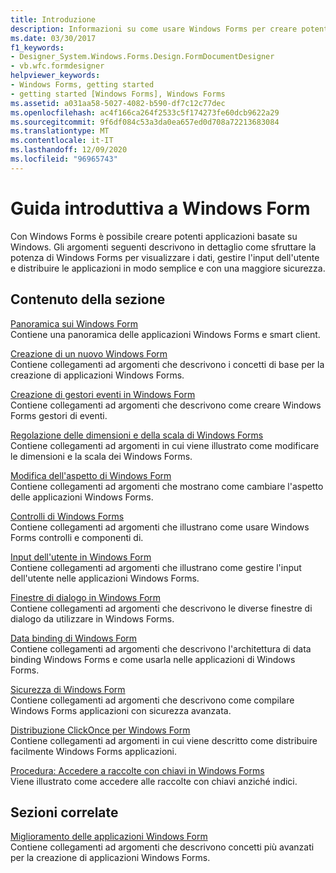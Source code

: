 ```yaml
---
title: Introduzione
description: Informazioni su come usare Windows Forms per creare potenti applicazioni basate su Windows che visualizzano i dati, gestiscono l'input dell'utente e semplificano la distribuzione delle applicazioni.
ms.date: 03/30/2017
f1_keywords:
- Designer_System.Windows.Forms.Design.FormDocumentDesigner
- vb.wfc.formdesigner
helpviewer_keywords:
- Windows Forms, getting started
- getting started [Windows Forms], Windows Forms
ms.assetid: a031aa58-5027-4082-b590-df7c12c77dec
ms.openlocfilehash: ac4f166ca264f2533c5f174273fe60dcb9622a29
ms.sourcegitcommit: 9f6df084c53a3da0ea657ed0d708a72213683084
ms.translationtype: MT
ms.contentlocale: it-IT
ms.lasthandoff: 12/09/2020
ms.locfileid: "96965743"
---
```

# <a name="getting-started-with-windows-forms"></a>Guida introduttiva a Windows Form
Con Windows Forms è possibile creare potenti applicazioni basate su Windows. Gli argomenti seguenti descrivono in dettaglio come sfruttare la potenza di Windows Forms per visualizzare i dati, gestire l'input dell'utente e distribuire le applicazioni in modo semplice e con una maggiore sicurezza.  
  
## <a name="in-this-section"></a>Contenuto della sezione  
 [Panoramica sui Windows Form](windows-forms-overview.md)  
 Contiene una panoramica delle applicazioni Windows Forms e smart client.  
  
 [Creazione di un nuovo Windows Form](creating-a-new-windows-form.md)  
 Contiene collegamenti ad argomenti che descrivono i concetti di base per la creazione di applicazioni Windows Forms.  
  
 [Creazione di gestori eventi in Windows Form](creating-event-handlers-in-windows-forms.md)  
 Contiene collegamenti ad argomenti che descrivono come creare Windows Forms gestori di eventi.  
  
 [Regolazione delle dimensioni e della scala di Windows Forms](adjusting-the-size-and-scale-of-windows-forms.md)  
 Contiene collegamenti ad argomenti in cui viene illustrato come modificare le dimensioni e la scala dei Windows Forms.  
  
 [Modifica dell'aspetto di Windows Form](changing-the-appearance-of-windows-forms.md)  
 Contiene collegamenti ad argomenti che mostrano come cambiare l'aspetto delle applicazioni Windows Forms.  
  
 [Controlli di Windows Forms](./controls/index.md)  
 Contiene collegamenti ad argomenti che illustrano come usare Windows Forms controlli e componenti di.  
  
 [Input dell'utente in Windows Form](user-input-in-windows-forms.md)  
 Contiene collegamenti ad argomenti che illustrano come gestire l'input dell'utente nelle applicazioni Windows Forms.  
  
 [Finestre di dialogo in Windows Form](dialog-boxes-in-windows-forms.md)  
 Contiene collegamenti ad argomenti che descrivono le diverse finestre di dialogo da utilizzare in Windows Forms.  
  
 [Data binding di Windows Form](windows-forms-data-binding.md)  
 Contiene collegamenti ad argomenti che descrivono l'architettura di data binding Windows Forms e come usarla nelle applicazioni di Windows Forms.  
  
 [Sicurezza di Windows Form](windows-forms-security.md)  
 Contiene collegamenti ad argomenti che descrivono come compilare Windows Forms applicazioni con sicurezza avanzata.  
  
 [Distribuzione ClickOnce per Windows Form](clickonce-deployment-for-windows-forms.md)  
 Contiene collegamenti ad argomenti in cui viene descritto come distribuire facilmente Windows Forms applicazioni.  
  
 [Procedura: Accedere a raccolte con chiavi in Windows Forms](how-to-access-keyed-collections-in-windows-forms.md)  
 Viene illustrato come accedere alle raccolte con chiavi anziché indici.  
  
## <a name="related-sections"></a>Sezioni correlate  
 [Miglioramento delle applicazioni Windows Form](./advanced/index.md)  
 Contiene collegamenti ad argomenti che descrivono concetti più avanzati per la creazione di applicazioni Windows Forms.
